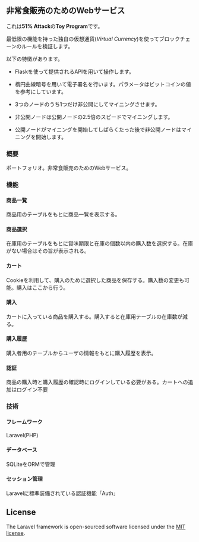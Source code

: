 ## 非常食販売のためのWebサービス

これは**51% Attack**の**Toy Program**です。

最低限の機能を持った独自の仮想通貨(*Virtual Currency*)を使ってブロックチェーンのルールを検証します。

以下の特徴があります。

- Flaskを使って提供されるAPIを用いて操作します。

- 楕円曲線暗号を用いて電子署名を行います。パラメータはビットコインの値を参考にしています。

- 3つのノードのうち1つだけ非公開にしてマイニングさせます。

- 非公開ノードは公開ノードの2.5倍のスピードでマイニングします。

- 公開ノードがマイニングを開始してしばらくたった後で非公開ノードはマイニングを開始します。


### 概要
ポートフォリオ。非常食販売のためのWebサービス。

### 機能
#### 商品一覧
商品用のテーブルをもとに商品一覧を表示する。

#### 商品選択
在庫用のテーブルをもとに賞味期限と在庫の個数以内の購入数を選択する。在庫がない場合はその旨が表示される。

#### カート
Cookieを利用して、購入のために選択した商品を保存する。購入数の変更も可能。購入はここから行う。
　
#### 購入
カートに入っている商品を購入する。購入すると在庫用テーブルの在庫数が減る。

#### 購入履歴
購入者用のテーブルからユーザの情報をもとに購入履歴を表示。
　
#### 認証
商品の購入時と購入履歴の確認時にログインしている必要がある。カートへの追加はログイン不要

### 技術
#### フレームワーク
Laravel(PHP)

#### データベース
SQLiteをORMで管理

#### セッション管理
Laravelに標準装備されている認証機能「Auth」

## License

The Laravel framework is open-sourced software licensed under the [MIT license](https://opensource.org/licenses/MIT).
